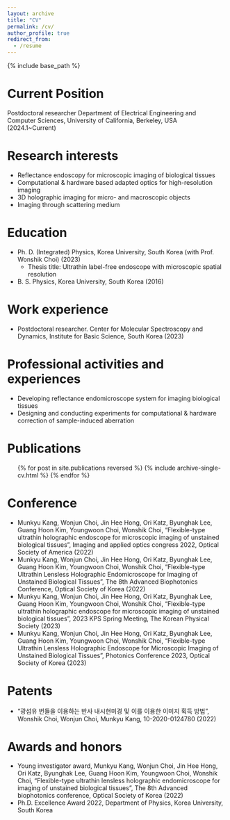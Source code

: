 ```yaml
---
layout: archive
title: "CV"
permalink: /cv/
author_profile: true
redirect_from:
  - /resume
---
```


{% include base_path %}

Current Position
======
Postdoctoral researcher Department of Electrical Engineering and Computer Sciences, University of California, Berkeley, USA (2024.1~Current)

Research interests
======
* Reflectance endoscopy for microscopic imaging of biological tissues
* Computational & hardware based adapted optics for high-resolution imaging
* 3D holographic imaging for micro- and macroscopic objects
* Imaging through scattering medium

Education
======
* Ph. D. (Integrated) Physics, Korea University, South Korea (with Prof. Wonshik Choi) (2023)
  * Thesis title: Ultrathin label-free endoscope with microscopic spatial resolution
* B. S. Physics, Korea University, South Korea (2016)

Work experience
======
* Postdoctoral researcher. Center for Molecular Spectroscopy and Dynamics, Institute for Basic Science, South Korea (2023)
  
Professional activities and experiences
======
* Developing reflectance endomicroscope system for imaging biological tissues
* Designing and conducting experiments for computational & hardware correction of sample-induced aberration

Publications
======
  <ul>{% for post in site.publications reversed %}
    {% include archive-single-cv.html %}
  {% endfor %}</ul>
  
Conference
======
* Munkyu Kang, Wonjun Choi, Jin Hee Hong, Ori Katz, Byunghak Lee, Guang Hoon Kim, Youngwoon Choi, Wonshik Choi, “Flexible-type ultrathin holographic endoscope for microscopic imaging of unstained biological tissues”, Imaging and applied optics congress 2022, Optical Society of America (2022)
* Munkyu Kang, Wonjun Choi, Jin Hee Hong, Ori Katz, Byunghak Lee, Guang Hoon Kim, Youngwoon Choi, Wonshik Choi, “Flexible-type Ultrathin Lensless Holographic Endomicroscope for Imaging of Unstained Biological Tissues”, The 8th Advanced Biophotonics Conference, Optical Society of Korea (2022)
* Munkyu Kang, Wonjun Choi, Jin Hee Hong, Ori Katz, Byunghak Lee, Guang Hoon Kim, Youngwoon Choi, Wonshik Choi, “Flexible-type ultrathin holographic endoscope for microscopic imaging of unstained biological tissues”, 2023 KPS Spring Meeting, The Korean Physical Society (2023)
* Munkyu Kang, Wonjun Choi, Jin Hee Hong, Ori Katz, Byunghak Lee, Guang Hoon Kim, Youngwoon Choi, Wonshik Choi, “Flexible-type Ultrathin Lensless Holographic Endoscope for Microscopic Imaging of Unstained Biological Tissues”, Photonics Conference 2023, Optical Society of Korea (2023)
  
Patents
======
* “광섬유 번들을 이용하는 반사 내시현미경 및 이를 이용한 이미지 획득 방법”, Wonshik Choi, Wonjun Choi, Munkyu Kang, 10-2020-0124780 (2022)
  
Awards and honors
======
* Young investigator award, Munkyu Kang, Wonjun Choi, Jin Hee Hong, Ori Katz, Byunghak Lee, Guang Hoon Kim, Youngwoon Choi, Wonshik Choi, “Flexible-type ultrathin lensless holographic endomicroscope for imaging of unstained biological tissues”, The 8th Advanced biophotonics conference, Optical Society of Korea (2022)
* Ph.D. Excellence Award 2022, Department of Physics, Korea University, South Korea

